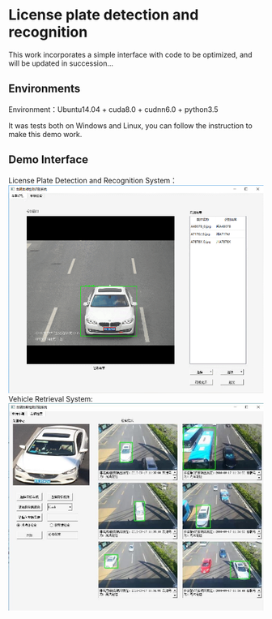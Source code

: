 # License plate detection and recognition 
This work incorporates a simple interface with code to be optimized, and will be updated in succession...

## Environments
Environment：Ubuntu14.04 + cuda8.0 + cudnn6.0 + python3.5

It was tests both on Windows and Linux, you can follow the instruction to make this demo work. 

## Demo Interface
License Plate Detection and Recognition System：
![01](https://github.com/wangning316/License-plate-detection-and-recognition-/blob/master/LPR.png)
Vehicle Retrieval System:
![01](https://github.com/wangning316/License-plate-detection-and-recognition-/blob/master/Vehicle%20Search.jpg)
